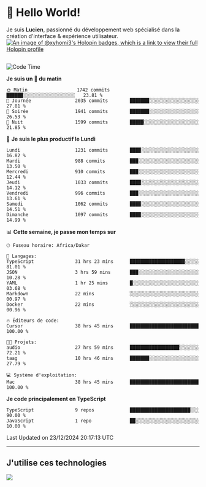 # 👋 Hello World!

Je suis **Lucien**, passionné du développement web spécialisé dans la création d'interface & expérience utilisateur.
[![An image of @xyhomi3's Holopin badges, which is a link to view their full Holopin profile](https://holopin.me/xyhomi3)](https://holopin.io/@xyhomi3)

##

<!--START_SECTION:waka-->
![Code Time](http://img.shields.io/badge/Code%20Time-2%2C834%20hrs%2050%20mins-blue)

**Je suis un 🐤 du matin** 

```text
🌞 Matin                  1742 commits        ██████░░░░░░░░░░░░░░░░░░░   23.81 % 
🌆 Journée                2035 commits        ███████░░░░░░░░░░░░░░░░░░   27.81 % 
🌃 Soirée                 1941 commits        ███████░░░░░░░░░░░░░░░░░░   26.53 % 
🌙 Nuit                   1599 commits        █████░░░░░░░░░░░░░░░░░░░░   21.85 % 
```
📅 **Je suis le plus productif le Lundi** 

```text
Lundi                    1231 commits        ████░░░░░░░░░░░░░░░░░░░░░   16.82 % 
Mardi                    988 commits         ███░░░░░░░░░░░░░░░░░░░░░░   13.50 % 
Mercredi                 910 commits         ███░░░░░░░░░░░░░░░░░░░░░░   12.44 % 
Jeudi                    1033 commits        ████░░░░░░░░░░░░░░░░░░░░░   14.12 % 
Vendredi                 996 commits         ███░░░░░░░░░░░░░░░░░░░░░░   13.61 % 
Samedi                   1062 commits        ████░░░░░░░░░░░░░░░░░░░░░   14.51 % 
Dimanche                 1097 commits        ████░░░░░░░░░░░░░░░░░░░░░   14.99 % 
```


📊 **Cette semaine, je passe mon temps sur** 

```text
🕑︎ Fuseau horaire: Africa/Dakar

💬 Langages: 
TypeScript               31 hrs 23 mins      ████████████████████░░░░░   81.01 % 
JSON                     3 hrs 59 mins       ███░░░░░░░░░░░░░░░░░░░░░░   10.28 % 
YAML                     1 hr 25 mins        █░░░░░░░░░░░░░░░░░░░░░░░░   03.68 % 
Markdown                 22 mins             ░░░░░░░░░░░░░░░░░░░░░░░░░   00.97 % 
Docker                   22 mins             ░░░░░░░░░░░░░░░░░░░░░░░░░   00.96 % 

🔥 Éditeurs de code: 
Cursor                   38 hrs 45 mins      █████████████████████████   100.00 % 

🐱‍💻 Projets: 
audio                    27 hrs 59 mins      ██████████████████░░░░░░░   72.21 % 
taag                     10 hrs 46 mins      ███████░░░░░░░░░░░░░░░░░░   27.79 % 

💻 Système d'exploitation: 
Mac                      38 hrs 45 mins      █████████████████████████   100.00 % 
```

**Je code principalement en TypeScript** 

```text
TypeScript               9 repos             ██████████████████████░░░   90.00 % 
JavaScript               1 repo              ██░░░░░░░░░░░░░░░░░░░░░░░   10.00 % 
```




 Last Updated on 23/12/2024 20:17:13 UTC
<!--END_SECTION:waka-->
---

## J'utilise ces technologies

<p align="left">
  <a href="https://skillicons.dev">
    <img src="https://skillicons.dev/icons?i=ts,js,md,scss,tailwind,react,docker,express,astro,vite,nextjs,vercel,figma,ableton" />
  </a>
</p>

